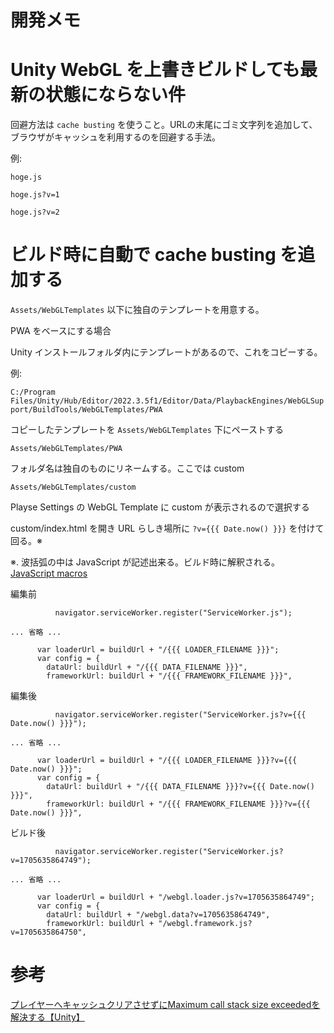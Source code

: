 # 開発メモ

# Unity WebGL を上書きビルドしても最新の状態にならない件

回避方法は `cache busting` を使うこと。URLの末尾にゴミ文字列を追加して、ブラウザがキャッシュを利用するのを回避する手法。

例:

`hoge.js`

`hoge.js?v=1`

`hoge.js?v=2`

# ビルド時に自動で cache busting を追加する

`Assets/WebGLTemplates` 以下に独自のテンプレートを用意する。

PWA をベースにする場合

Unity インストールフォルダ内にテンプレートがあるので、これをコピーする。

例:

`C:/Program Files/Unity/Hub/Editor/2022.3.5f1/Editor/Data/PlaybackEngines/WebGLSupport/BuildTools/WebGLTemplates/PWA`

コピーしたテンプレートを `Assets/WebGLTemplates` 下にペーストする

`Assets/WebGLTemplates/PWA`

フォルダ名は独自のものにリネームする。ここでは custom

`Assets/WebGLTemplates/custom`

Playse Settings の WebGL Template に custom が表示されるので選択する

custom/index.html を開き URL らしき場所に `?v={{{ Date.now() }}}` を付けて回る。※

※. 波括弧の中は JavaScript が記述出来る。ビルド時に解釈される。  
[JavaScript macros](https://docs.unity3d.com/2022.1/Documentation/Manual/webgl-templates.html#:~:text=an%20empty%20string.-,JavaScript%20macros,-JavaScript%20macros%20are)  

編集前

```
          navigator.serviceWorker.register("ServiceWorker.js");

... 省略 ...

      var loaderUrl = buildUrl + "/{{{ LOADER_FILENAME }}}";
      var config = {
        dataUrl: buildUrl + "/{{{ DATA_FILENAME }}}",
        frameworkUrl: buildUrl + "/{{{ FRAMEWORK_FILENAME }}}",
```

編集後

```
          navigator.serviceWorker.register("ServiceWorker.js?v={{{ Date.now() }}}");

... 省略 ...

      var loaderUrl = buildUrl + "/{{{ LOADER_FILENAME }}}?v={{{ Date.now() }}}";
      var config = {
        dataUrl: buildUrl + "/{{{ DATA_FILENAME }}}?v={{{ Date.now() }}}",
        frameworkUrl: buildUrl + "/{{{ FRAMEWORK_FILENAME }}}?v={{{ Date.now() }}}",
```

ビルド後

```
          navigator.serviceWorker.register("ServiceWorker.js?v=1705635864749");

... 省略 ...

      var loaderUrl = buildUrl + "/webgl.loader.js?v=1705635864749";
      var config = {
        dataUrl: buildUrl + "/webgl.data?v=1705635864749",
        frameworkUrl: buildUrl + "/webgl.framework.js?v=1705635864750",
```

# 参考

[プレイヤーへキャッシュクリアさせずにMaximum call stack size exceededを解決する【Unity】](https://whimsicalcat.sakura.ne.jp/%E3%83%97%E3%83%AC%E3%82%A4%E3%83%A4%E3%83%BC%E3%81%B8%E3%82%AD%E3%83%A3%E3%83%83%E3%82%B7%E3%83%A5%E3%82%AF%E3%83%AA%E3%82%A2%E3%82%92%E8%A6%81%E6%B1%82%E3%81%9B%E3%81%9A%E3%81%ABmaximum-call-stack-s/)
